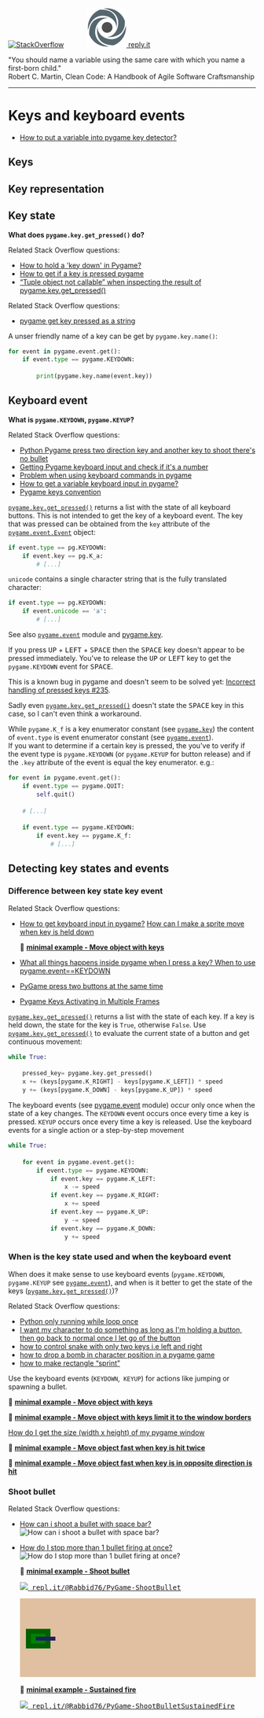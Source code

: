 [![StackOverflow](https://stackexchange.com/users/flair/7322082.png)](https://stackoverflow.com/users/5577765/rabbid76?tab=profile) &nbsp;&nbsp;&nbsp;&nbsp;&nbsp;&nbsp;&nbsp;&nbsp;&nbsp;&nbsp; [![reply.it](../../resource/logo/Repl_it_logo_80.png) reply.it](https://repl.it/repls/folder/PyGame%20Examples)

"You should name a variable using the same care with which you name a first-born child."  
Robert C. Martin, Clean Code: A Handbook of Agile Software Craftsmanship

---

# Keys and keyboard events

- [How to put a variable into pygame key detector?](https://stackoverflow.com/questions/64717181/how-to-put-a-variable-into-pygame-key-detector)

## Keys

## Key representation

## Key state

**What does `pygame.key.get_pressed()` do?**

Related Stack Overflow questions:

- [How to hold a 'key down' in Pygame?](https://stackoverflow.com/questions/63816977/how-to-hold-a-key-down-in-pygame/63817093#63817093)
- [How to get if a key is pressed pygame](https://stackoverflow.com/questions/59830738/how-to-get-if-a-key-is-pressed-pygame/59831073#59831073)
- [“Tuple object not callable” when inspecting the result of pygame.key.get_pressed()](https://stackoverflow.com/questions/62666910/tuple-object-not-callable-when-inspecting-the-result-of-pygame-key-get-pressed/62669811#62669811)

Related Stack Overflow questions:

- [pygame get key pressed as a string](https://stackoverflow.com/questions/59935639/pygame-get-key-pressed-as-a-string/59935886#59935886)  

A unser friendly name of a key can be get by `pygame.key.name()`:

```py
for event in pygame.event.get():
    if event.type == pygame.KEYDOWN:

        print(pygame.key.name(event.key))
```

## Keyboard event

**What is `pygame.KEYDOWN`, `pygame.KEYUP`?**

Related Stack Overflow questions:

- [Python Pygame press two direction key and another key to shoot there's no bullet](https://stackoverflow.com/questions/59004524/python-pygame-press-two-direction-key-and-another-key-to-shoot-theres-no-bullet/59005776#59005776)
- [Getting Pygame keyboard input and check if it's a number](https://stackoverflow.com/questions/64124050/getting-pygame-keyboard-input-and-check-if-its-a-number/64124342#64124342)
- [Problem when using keyboard commands in pygame](https://stackoverflow.com/questions/58299480/problem-when-using-keyboard-commands-in-pygame/58307655#58307655)
- [How to get a variable keyboard input in pygame?](https://stackoverflow.com/questions/63449626/how-to-get-a-variable-keyboard-input-in-pygame/63449886#63449886)
- [Pygame keys convention](https://stackoverflow.com/questions/64651122/pygame-keys-convention/64651187#64651187)

[`pygame.key.get_pressed()`](https://www.pygame.org/docs/ref/key.html) returns a list with the state of all keyboard buttons. This is not intended to get the key of a keyboard event. The key that was pressed can be obtained from the `key` attribute of the [`pygame.event.Event`](https://www.pygame.org/docs/ref/event.html#pygame.event.Event) object:

```py
if event.type == pg.KEYDOWN:
    if event.key == pg.K_a:
        # [...]
```

`unicode` contains a single character string that is the fully translated character:

```py
if event.type == pg.KEYDOWN:
    if event.unicode == 'a':
        # [...]
```

See also [`pygame.event`](https://www.pygame.org/docs/ref/event.html) module and [pygame.key](https://www.pygame.org/docs/ref/key.html).

If you press <kbd>UP</kbd> + <kbd>LEFT</kbd> + <kbd>SPACE</kbd> then the <kbd>SPACE</kbd> key doesn't appear to be pressed immediately. You've to release the <kbd>UP</kbd> or <kbd>LEFT</kbd> key to get the `pygame.KEYDOWN` event for <kbd>SPACE</kbd>.  

This is a known bug in pygame and doesn't seem to be solved yet: [Incorrect handling of pressed keys #235](https://github.com/pygame/pygame/issues/235).

Sadly even [`pygame.key.get_pressed()`](https://www.pygame.org/docs/ref/key.html#pygame.key.get_pressed) doesn't state the <kbd>SPACE</kbd> key in this case, so I can't even think a workaround.

While `pygame.K_f` is a key enumerator constant (see [`pygame.key`](https://www.pygame.org/docs/ref/key.html)) the content of `event.type` is event enumerator constant (see [`pygame.event`](https://www.pygame.org/docs/ref/event.html)).  
If you want to determine if a certain key is pressed, the you've to verify if the event type is `pygame.KEYDOWN` (or `pygame.KEYUP` for button release) and if the `.key` attribute of the event is equal the key enumerator. e.g.:

```py
for event in pygame.event.get():
    if event.type == pygame.QUIT:
        self.quit()

    # [...]

    if event.type == pygame.KEYDOWN:
        if event.key == pygame.K_f:
            # [...]
```

## Detecting key states and events

### Difference between key state key event

Related Stack Overflow questions:

- [How to get keyboard input in pygame?](https://stackoverflow.com/questions/16044229/how-to-get-keyboard-input-in-pygame/64494842#64494842)
  [How can I make a sprite move when key is held down](https://stackoverflow.com/questions/9961563/how-can-i-make-a-sprite-move-when-key-is-held-down)

  :scroll: **[minimal example - Move object with keys](../../examples/minimal_examples/pygame_minimal_move_object.py)**

- [What all things happens inside pygame when I press a key? When to use pygame.event==KEYDOWN](https://stackoverflow.com/questions/63050139/what-all-things-happens-inside-pygame-when-i-press-a-key-when-to-use-pygame-eve/63056690#63056690)
- [PyGame press two buttons at the same time](https://stackoverflow.com/questions/59181962/pygame-press-two-buttons-at-the-same-time/59182228#59182228)
- [Pygame Keys Activating in Multiple Frames](https://stackoverflow.com/questions/64540381/pygame-keys-activating-in-multiple-frames/64540554#64540554)

[`pygame.key.get_pressed()`](https://www.pygame.org/docs/ref/key.html#pygame.key.get_pressed) returns a list with the state of each key. If a key is held down, the state for the key is `True`, otherwise `False`. Use [`pygame.key.get_pressed()`](https://www.pygame.org/docs/ref/key.html#pygame.key.get_pressed) to evaluate the current state of a button and get continuous movement:

```py
while True:

    pressed_key= pygame.key.get_pressed()
    x += (keys[pygame.K_RIGHT] - keys[pygame.K_LEFT]) * speed
    y += (keys[pygame.K_DOWN] - keys[pygame.K_UP]) * speed
```

The keyboard events (see [pygame.event](https://www.pygame.org/docs/ref/event.html) module) occur only once when the state of a key changes. The `KEYDOWN` event occurs once every time a key is pressed. `KEYUP` occurs once every time a key is released. Use the keyboard events for a single action or a step-by-step movement

```py
while True:

    for event in pygame.event.get():
        if event.type == pygame.KEYDOWN:
            if event.key == pygame.K_LEFT:
                x -= speed
            if event.key == pygame.K_RIGHT:
                x += speed
            if event.key == pygame.K_UP:
                y -= speed
            if event.key == pygame.K_DOWN:
                y += speed
```

### When is the key state used and when the keyboard event

When does it make sense to use keyboard events (`pygame.KEYDOWN`, `pygame.KEYUP` see [`pygame.event`](https://www.pygame.org/docs/ref/event.html)), and when is it better to get the state of the keys ([`pygame.key.get_pressed()`](https://www.pygame.org/docs/ref/key.html))?

Related Stack Overflow questions:

- [Python only running while loop once](https://stackoverflow.com/questions/59706667/python-only-running-while-loop-once/59706711#59706711)
- [I want my character to do something as long as I'm holding a button, then go back to normal once I let go of the button](https://stackoverflow.com/questions/60741355/i-want-my-character-to-do-something-as-long-as-im-holding-a-button-then-go-bac/60742556#60742556)
- [how to control snake with only two keys i.e left and right](https://stackoverflow.com/questions/61862293/how-to-control-snake-with-only-two-keys-i-e-left-and-right/61863664#61863664)
- [how to drop a bomb in character position in a pygame game](https://stackoverflow.com/questions/62066092/how-to-drop-a-bomb-in-character-position-in-a-pygame-game/62067605#62067605)
- [how to make rectangle “sprint”](https://stackoverflow.com/questions/64209885/how-to-make-rectangle-sprint/64209944#64209944)

Use the keyboard events (`KEYDOWN`,` ​​KEYUP`) for actions like jumping or spawning a bullet.

:scroll: **[minimal example - Move object with keys](../../examples/minimal_examples/pygame_minimal_move_object.py)**

:scroll: **[minimal example - Move object with keys limit it to the window borders](../../examples/minimal_examples/pygame_minimal_move_object_limit_window.py)**

[How do I get the size (width x height) of my pygame window](https://i.stack.imgur.com/xMMCz.gif)

:scroll: **[minimal example - Move object fast when key is hit twice](../../examples/minimal_examples/pygame_minimal_move_object_fast_on_key_twice.py)**

:scroll: **[minimal example - Move object fast when key is in opposite direction is hit](../../examples/minimal_examples/pygame_minimal_move_object_slow_on_opposite_key.py)**

### Shoot bullet

Related Stack Overflow questions:

- [How can i shoot a bullet with space bar?](https://stackoverflow.com/questions/59687250/how-can-i-shoot-a-bullet-with-space-bar/59689297#59689297)  
  ![How can i shoot a bullet with space bar?](https://i.stack.imgur.com/2sp5D.gif)

- [How do I stop more than 1 bullet firing at once?](https://stackoverflow.com/questions/60122492/how-do-i-stop-more-than-1-bullet-firing-at-once/60125448#60125448)  
  ![How do I stop more than 1 bullet firing at once?](https://i.stack.imgur.com/W6lzh.gif)

  :scroll: **[minimal example - Shoot bullet](../../examples/minimal_examples/pygame_minimal_shoot_bullet.py)**

  <kbd>[![](https://i.stack.imgur.com/5jD0C.png) repl.it/@Rabbid76/PyGame-ShootBullet](https://repl.it/@Rabbid76/PyGame-ShootBullet#main.py)</kbd>

  ![How do I stop more than 1 bullet firing at once?](../../screenshot/sustained_fire.gif)

  :scroll: **[minimal example - Sustained fire](../../examples/minimal_examples/pygame_minimal_shoot_bullet_sustained_fire.py)**

  <kbd>[![](https://i.stack.imgur.com/5jD0C.png) repl.it/@Rabbid76/PyGame-ShootBulletSustainedFire](https://repl.it/@Rabbid76/PyGame-ShootBulletSustainedFire#main.py)</kbd>
